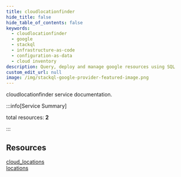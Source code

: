 ```yaml
---
title: cloudlocationfinder
hide_title: false
hide_table_of_contents: false
keywords:
  - cloudlocationfinder
  - google
  - stackql
  - infrastructure-as-code
  - configuration-as-data
  - cloud inventory
description: Query, deploy and manage google resources using SQL
custom_edit_url: null
image: /img/stackql-google-provider-featured-image.png
---
```


cloudlocationfinder service documentation.

:::info[Service Summary]

total resources: __2__  

:::

## Resources
<div class="row">
<div class="providerDocColumn">
<a href="/cloudlocationfinder/cloud_locations/">cloud_locations</a>
</div>
<div class="providerDocColumn">
<a href="/cloudlocationfinder/locations/">locations</a>
</div>
</div>
